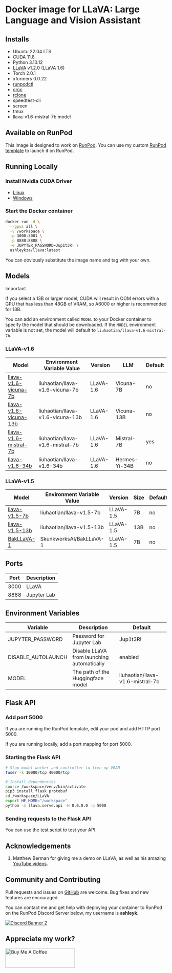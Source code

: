 # Docker image for LLaVA: Large Language and Vision Assistant

## Installs

* Ubuntu 22.04 LTS
* CUDA 11.8
* Python 3.10.12
* [LLaVA](
  https://github.com/haotian-liu/llava) v1.2.0 (LLaVA 1.6)
* Torch 2.0.1
* xformers 0.0.22
* [runpodctl](https://github.com/runpod/runpodctl)
* [croc](https://github.com/schollz/croc)
* [rclone](https://rclone.org/)
* speedtest-cli
* screen
* tmux
* llava-v1.6-mistral-7b model

## Available on RunPod

This image is designed to work on [RunPod](https://runpod.io?ref=2xxro4sy).
You can use my custom [RunPod template](
https://runpod.io/gsc?template=g7wd33iuwv&ref=2xxro4sy)
to launch it on RunPod.

## Running Locally

### Install Nvidia CUDA Driver

- [Linux](https://docs.nvidia.com/cuda/cuda-installation-guide-linux/index.html)
- [Windows](https://docs.nvidia.com/cuda/cuda-installation-guide-microsoft-windows/index.html)

### Start the Docker container

```bash
docker run -d \
  --gpus all \
  -v /workspace \
  -p 3000:3001 \
  -p 8888:8888 \
  -e JUPYTER_PASSWORD=Jup1t3R! \
  ashleykza/llava:latest
```

You can obviously substitute the image name and tag with your own.

## Models

> [!IMPORTANT]
> If you select a 13B or larger model, CUDA will result in OOM errors
> with a GPU that has less than 48GB of VRAM, so A6000 or higher is
> recommended for 13B.

You can add an environment called `MODEL` to your Docker container to
specify the model that should be downloaded.  If the `MODEL` environment
variable is not set, the model will default to `liuhaotian/llava-v1.6-mistral-7b`.

### LLaVA-v1.6

| Model                                                                            | Environment Variable Value       | Version    | LLM           | Default |
|----------------------------------------------------------------------------------|----------------------------------|------------|---------------|---------|
| [llava-v1.6-vicuna-7b](https://huggingface.co/liuhaotian/llava-v1.6-vicuna-7b)   | liuhaotian/llava-v1.6-vicuna-7b  | LLaVA-1.6  | Vicuna-7B     | no      |
| [llava-v1.6-vicuna-13b](https://huggingface.co/liuhaotian/llava-v1.6-vicuna-13b) | liuhaotian/llava-v1.6-vicuna-13b | LLaVA-1.6  | Vicuna-13B    | no      |
| [llava-v1.6-mistral-7b](https://huggingface.co/liuhaotian/llava-v1.6-mistral-7b) | liuhaotian/llava-v1.6-mistral-7b | LLaVA-1.6  | Mistral-7B    | yes     |
| [llava-v1.6-34b](https://huggingface.co/liuhaotian/llava-v1.6-34b)               | liuhaotian/llava-v1.6-34b        | LLaVA-1.6  | Hermes-Yi-34B | no      |

### LLaVA-v1.5

| Model                                                                            | Environment Variable Value       | Version   | Size | Default |
|----------------------------------------------------------------------------------|----------------------------------|-----------|------|---------|
| [llava-v1.5-7b](https://huggingface.co/liuhaotian/llava-v1.5-7b)                 | liuhaotian/llava-v1.5-7b         | LLaVA-1.5 | 7B   | no      |
| [llava-v1.5-13b](https://huggingface.co/liuhaotian/llava-v1.5-13b)               | liuhaotian/llava-v1.5-13b        | LLaVA-1.5 | 13B  | no      |
| [BakLLaVA-1](https://huggingface.co/SkunkworksAI/BakLLaVA-1)                     | SkunkworksAI/BakLLaVA-1          | LLaVA-1.5 | 7B   | no      |

## Ports

| Port | Description |
|------|-------------|
| 3000 | LLaVA       |
| 8888 | Jupyter Lab |

## Environment Variables

| Variable           | Description                                 | Default  |
|--------------------|---------------------------------------------|----------|
| JUPYTER_PASSWORD   | Password for Jupyter Lab                    | Jup1t3R! |
| DISABLE_AUTOLAUNCH | Disable LLaVA from launching automatically  | enabled  |
| MODEL                              | The path of the Huggingface model               | liuhaotian/llava-v1.6-mistral-7b |

## Flask API

### Add port 5000

If you are running the RunPod template, edit your pod and add HTTP port 5000.

If you are running locally, add a port mapping for port 5000.

### Starting the Flask API

```bash
# Stop model worker and controller to free up VRAM
fuser -k 10000/tcp 40000/tcp

# Install dependencies
source /workspace/venv/bin/activate
pip3 install flask protobuf
cd /workspace/LLaVA
export HF_HOME="/workspace"
python -m llava.serve.api -H 0.0.0.0 -p 5000
```

### Sending requests to the Flask API

You can use the [test script](
https://github.com/ashleykleynhans/LLaVA/blob/main/llava/serve/test_api.py)
to test your API.

## Acknowledgements

1. Matthew Berman for giving me a demo on LLaVA, as well as his amazing
   [YouTube videos](https://www.youtube.com/@matthew_berman/videos]).

## Community and Contributing

Pull requests and issues on [GitHub](https://github.com/ashleykleynhans/llava-docker)
are welcome. Bug fixes and new features are encouraged.

You can contact me and get help with deploying your container
to RunPod on the RunPod Discord Server below,
my username is **ashleyk**.

<a target="_blank" href="https://discord.gg/pJ3P2DbUUq">![Discord Banner 2](https://discordapp.com/api/guilds/912829806415085598/widget.png?style=banner2)</a>

## Appreciate my work?

<a href="https://www.buymeacoffee.com/ashleyk" target="_blank"><img src="https://cdn.buymeacoffee.com/buttons/v2/default-yellow.png" alt="Buy Me A Coffee" style="height: 60px !important;width: 217px !important;" ></a>
